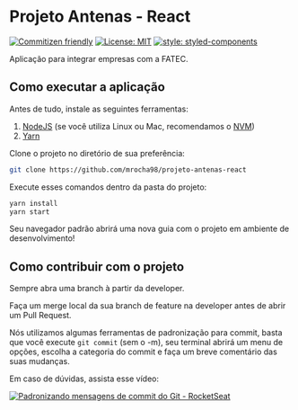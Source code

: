 # Projeto Antenas - React

[![Commitizen friendly](https://img.shields.io/badge/commitizen-friendly-brightgreen.svg)](http://commitizen.github.io/cz-cli/)
[![License: MIT](https://img.shields.io/badge/License-MIT-yellow.svg)](https://opensource.org/licenses/MIT)
[![style: styled-components](https://img.shields.io/badge/style-%F0%9F%92%85%20styled--components-orange.svg?colorB=daa357&colorA=db748e)](https://github.com/styled-components/styled-components)

Aplicação para integrar empresas com a FATEC.

## Como executar a aplicação

Antes de tudo, instale as seguintes ferramentas:

1. [NodeJS](https://nodejs.org/en/) (se você utiliza Linux ou Mac, recomendamos o [NVM](https://github.com/nvm-sh/nvm))
2. [Yarn](https://yarnpkg.com/getting-started/install)

Clone o projeto no diretório de sua preferência:

```bash
git clone https://github.com/mrocha98/projeto-antenas-react
```

Execute esses comandos dentro da pasta do projeto:

```bash
yarn install
yarn start
```

Seu navegador padrão abrirá uma nova guia com o projeto em ambiente de desenvolvimento!

## Como contribuir com o projeto

Sempre abra uma branch à partir da developer.

Faça um merge local da sua branch de feature na developer antes de abrir um Pull Request.

Nós utilizamos algumas ferramentas de padronização para commit, basta que você execute `git commit` (sem o -m), seu terminal abrirá um menu de opções, escolha a categoria do commit e faça um breve comentário das suas mudanças.

Em caso de dúvidas, assista esse vídeo:

[![Padronizando mensagens de commit do Git - RocketSeat](https://i.ytimg.com/vi/erInHkjxkL8/maxresdefault.jpg)](https://www.youtube.com/watch?v=erInHkjxkL8)
